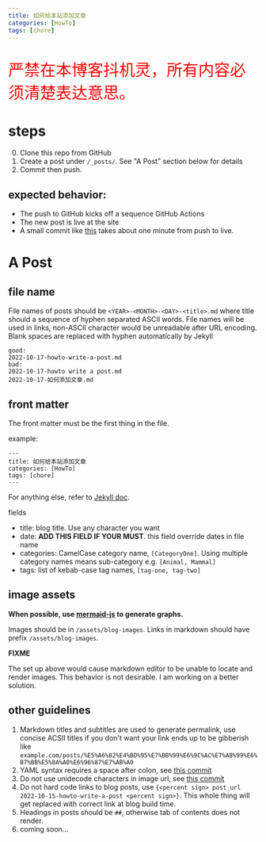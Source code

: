 ```yaml
---
title: 如何给本站添加文章
categories: [HowTo]
tags: [chore]
---
```


<p style="color: red; font-size: 2rem;">严禁在本博客抖机灵，所有内容必须清楚表达意思。</p>

# steps

0. Clone this repo from GitHub
1. Create a post under `/_posts/`. See "A Post" section below for details
2. Commit then push.

## expected behavior:

- The push to GitHub kicks off a sequence GitHub Actions
- The new post is live at the site
- A small commit
  like [this](https://github.com/li6in9muyou/li6in9muyou.github.io/commit/682e485caccb328c7a4595632f69bdd63891ce79)
  takes about one minute from push to live.

# A Post

## file name

File names of posts should be `<YEAR>-<MONTH>-<DAY>-<title>.md` where title should a sequence of hyphen separated ASCII
words.
File names will be used in links, non-ASCII character would be unreadable after URL encoding.
Blank spaces are replaced with hyphen automatically by Jekyll

```
good:
2022-10-17-howto-write-a-post.md
bad:
2022-10-17-howto write a post.md
2022-10-17-如何添加文章.md
```

## front matter

The front matter must be the first thing in the file.

example:

```
---
title: 如何给本站添加文章
categories: [HowTo]
tags: [chore]
---
```

For anything else, refer to [Jekyll doc](https://jekyllrb.com/docs/front-matter/).

fields

- title: blog title. Use any character you want
- date: **ADD THIS FIELD IF YOUR MUST**. this field override dates in file name
- categories: CamelCase category name, `[CategoryOne]`. Using multiple category names means sub-category
  e.g. `[Animal, Mammal]`
- tags: list of kebab-case tag names, `[tag-one, tag-two]`

## image assets

**When possible, use [mermaid-js](https://mermaid-js.github.io/mermaid/#/) to generate graphs.**

Images should be in `/assets/blog-images`. Links in markdown should have prefix `/assets/blog-images`.

**FIXME**

The set up above would cause markdown editor to be unable to locate and render images. This behavior is not desirable. I
am working on a better solution.

## other guidelines

1. Markdown titles and subtitles are used to generate permalink, use concise ACSII titles if you don't want your link
   ends up to be gibberish
   like `example.com/posts/%E5%A6%82%E4%BD%95%E7%BB%99%E6%9C%AC%E7%AB%99%E6%B7%BB%E5%8A%A0%E6%96%87%E7%AB%A0`
2. YAML syntax requires a space after colon,
   see [this commit](https://github.com/li6in9muyou/li6in9muyou.github.io/commit/1bfe2750)
3. Do not use unidecode characters in image url,
   see [this commit](https://github.com/li6in9muyou/li6in9muyou.github.io/commit/9ac9a804)
4. Do not hard code links to blog posts, use `{<percent sign> post_url 2022-10-15-howto-write-a-post <percent sign>}`.
   This
   whole thing will get replaced with correct link at blog build time.
5. Headings in posts should be `##`, otherwise tab of contents does not render.
6. coming soon...
